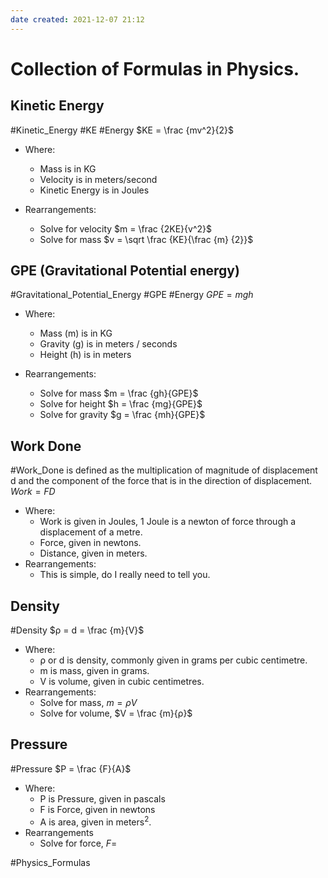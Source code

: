 ```yaml
---
date created: 2021-12-07 21:12
---
```


# Collection of Formulas in Physics.

## Kinetic Energy

#Kinetic_Energy #KE #Energy
$KE = \frac {mv^2}{2}$

- Where:
  - Mass is in KG
  - Velocity is in meters/second
  - Kinetic Energy is in Joules

- Rearrangements:
  - Solve for velocity $m = \frac {2KE}{v^2}$
  - Solve for mass $v = \sqrt \frac {KE}{\frac {m} {2}}$

## GPE (Gravitational Potential energy)

#Gravitational_Potential_Energy #GPE #Energy
$GPE = mgh$

- Where:
  - Mass (m) is in KG
  - Gravity (g) is in meters / seconds
  - Height (h) is in meters

- Rearrangements:
  - Solve for mass $m = \frac {gh}{GPE}$
  - Solve for height $h = \frac {mg}{GPE}$
  - Solve for gravity $g = \frac {mh}{GPE}$

## Work Done

#Work_Done is defined as the multiplication of magnitude of displacement d and the component of the force that is in the direction of displacement.
$Work = FD$

- Where:
  - Work is given in Joules, 1 Joule is a newton of force through a displacement of a metre.
  - Force, given in newtons.
  - Distance, given in meters.
- Rearrangements:
  - This is simple, do I really need to tell you.

## Density

#Density
$ρ = d = \frac {m}{V}$

- Where:
  - ρ or d is density, commonly given in grams per cubic centimetre.
  - m is mass, given in grams.
  - V is volume, given in cubic centimetres.
- Rearrangements:
  - Solve for mass, $m = ρV$
  - Solve for volume, $V = \frac {m}{ρ}$

## Pressure

#Pressure
$P = \frac {F}{A}$

- Where:
  - P is Pressure, given in pascals
  - F is Force, given in newtons
  - A is area, given in meters<sup>2</sup>.
- Rearrangements
  - Solve for force, $F =$

#Physics_Formulas

